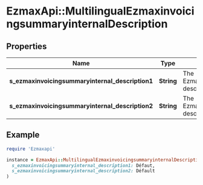 # EzmaxApi::MultilingualEzmaxinvoicingsummaryinternalDescription

## Properties

| Name | Type | Description | Notes |
| ---- | ---- | ----------- | ----- |
| **s_ezmaxinvoicingsummaryinternal_description1** | **String** | The Ezmaxinvoicingsummaryinternal description in French | [optional] |
| **s_ezmaxinvoicingsummaryinternal_description2** | **String** | The Ezmaxinvoicingsummaryinternal description in English | [optional] |

## Example

```ruby
require 'Ezmaxapi'

instance = EzmaxApi::MultilingualEzmaxinvoicingsummaryinternalDescription.new(
  s_ezmaxinvoicingsummaryinternal_description1: Défaut,
  s_ezmaxinvoicingsummaryinternal_description2: Défault
)
```

